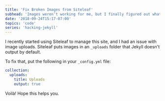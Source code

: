 ```yaml
---
title: 'Fix Broken Images from Siteleaf'
subhead: 'Images weren’t working for me, but I finally figured out what was wrong'
date: '2018-09-24T15:17-07:00'
topics: 'code'
series: 'hacking-jekyll'
---
```


I recently started using Siteleaf to manage this site, and I had an issue with image uploads. Siteleaf puts images in an `_uploads` folder that Jekyll doesn't output by default.

To fix that, put the following in your `_config.yml` file:

```yaml
collection:
  uploads:
    title: Uploads
    output: true
```

Voilà! Hope this helps you.
